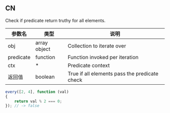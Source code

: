 ## CN

Check if predicate return truthy for all elements.

|参数名|类型|说明|
|-----|----|---|
|obj      |array object|Collection to iterate over                   |
|predicate|function    |Function invoked per iteration               |
|ctx      |*           |Predicate context                            |
|返回值   |boolean     |True if all elements pass the predicate check|

```javascript
every([2, 4], function (val)
{
    return val % 2 === 0;
}); // -> false
```